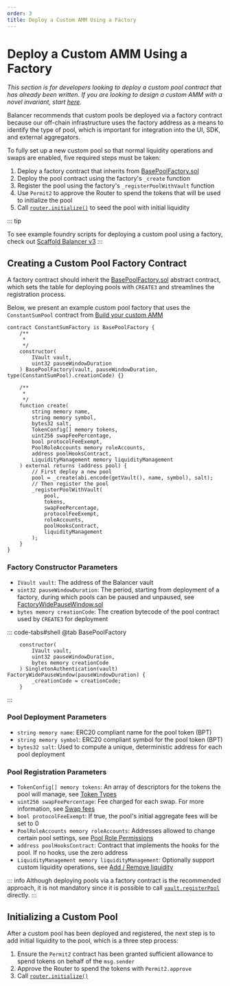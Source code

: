```yaml
---
order: 3
title: Deploy a Custom AMM Using a Factory
---
```


# Deploy a Custom AMM Using a Factory

_This section is for developers looking to deploy a custom pool contract that has already been written. If you are looking to design a custom AMM with a novel invariant, start [here](/build-a-custom-amm/build-an-amm/create-custom-amm-with-novel-invariant.html)._

Balancer recommends that custom pools be deployed via a factory contract because our off-chain infrastructure uses the factory address as a means to identify the type of pool, which is important for integration into the UI, SDK, and external aggregators.

To fully set up a new custom pool so that normal liquidity operations and swaps are enabled, five required steps must be taken:

1. Deploy a factory contract that inherits from [BasePoolFactory.sol](https://github.com/balancer/balancer-v3-monorepo/blob/main/pkg/vault/contracts/factories/BasePoolFactory.sol)
2. Deploy the pool contract using the factory's `_create` function
3. Register the pool using the factory's `_registerPoolWithVault` function
4. Use `Permit2` to approve the Router to spend the tokens that will be used to initialize the pool
5. Call [`router.initialize()`](https://github.com/balancer/balancer-v3-monorepo/blob/e9bd6b0b154f2bd083a5049267b7a417c5a2c984/pkg/interfaces/contracts/vault/IRouter.sol#L39-L56) to seed the pool with initial liquidity

::: tip

To see example foundry scripts for deploying a custom pool using a factory, check out [Scaffold Balancer v3](https://github.com/balancer/scaffold-balancer-v3)
:::

## Creating a Custom Pool Factory Contract

A factory contract should inherit the [BasePoolFactory.sol](https://github.com/balancer/balancer-v3-monorepo/blob/main/pkg/vault/contracts/factories/BasePoolFactory.sol) abstract contract, which sets the table for deploying pools with `CREATE3` and streamlines the registration process.

Below, we present an example custom pool factory that uses the `ConstantSumPool` contract from [Build your custom AMM](/build-a-custom-amm/build-an-amm/create-custom-amm-with-novel-invariant.html#build-your-custom-amm)

```solidity
contract ConstantSumFactory is BasePoolFactory {
    /**
     *
     */
    constructor(
        IVault vault,
        uint32 pauseWindowDuration
    ) BasePoolFactory(vault, pauseWindowDuration, type(ConstantSumPool).creationCode) {}

    /**
     *
     */
    function create(
        string memory name,
        string memory symbol,
        bytes32 salt,
        TokenConfig[] memory tokens,
        uint256 swapFeePercentage,
        bool protocolFeeExempt,
        PoolRoleAccounts memory roleAccounts,
        address poolHooksContract,
        LiquidityManagement memory liquidityManagement
    ) external returns (address pool) {
        // First deploy a new pool
        pool = _create(abi.encode(getVault(), name, symbol), salt);
        // Then register the pool
        _registerPoolWithVault(
            pool,
            tokens,
            swapFeePercentage,
            protocolFeeExempt,
            roleAccounts,
            poolHooksContract,
            liquidityManagement
        );
    }
}
```

### Factory Constructor Parameters

- `IVault vault`: The address of the Balancer vault
- `uint32 pauseWindowDuration`: The period, starting from deployment of a factory, during which pools can be paused and unpaused, see [FactoryWidePauseWindow.sol](https://github.com/balancer/balancer-v3-monorepo/blob/main/pkg/solidity-utils/contracts/helpers/FactoryWidePauseWindow.sol)
- `bytes memory creationCode`: The creation bytecode of the pool contract used by `CREATE3` for deployment

::: code-tabs#shell
@tab BasePoolFactory

```solidity
    constructor(
        IVault vault,
        uint32 pauseWindowDuration,
        bytes memory creationCode
    ) SingletonAuthentication(vault) FactoryWidePauseWindow(pauseWindowDuration) {
        _creationCode = creationCode;
    }
```

:::

### Pool Deployment Parameters

- `string memory name`: ERC20 compliant name for the pool token (BPT)
- `string memory symbol`: ERC20 compliant symbol for the pool token (BPT)
- `bytes32 salt`: Used to compute a unique, deterministic address for each pool deployment

### Pool Registration Parameters

- `TokenConfig[] memory tokens`: An array of descriptors for the tokens the pool will manage, see [Token Types](https://docs-v3.balancer.fi/concepts/vault/token-types.html)
- `uint256 swapFeePercentage`: Fee charged for each swap. For more information, see [Swap fees](https://docs-v3.balancer.fi/concepts/vault/swap-fee.html)
- `bool protocolFeeExempt`: If true, the pool's initial aggregate fees will be set to 0
- `PoolRoleAccounts memory roleAccounts`: Addresses allowed to change certain pool settings, see [Pool Role Permissions](https://docs-v3.balancer.fi/concepts/core-concepts/pool-role-accounts.html)
- `address poolHooksContract`: Contract that implements the hooks for the pool. If no hooks, use the zero address
- `LiquidityManagement memory liquidityManagement`: Optionally support custom liquidity operations, see [Add / Remove liquidity](https://docs-v3.balancer.fi/build-a-custom-amm/build-an-amm/create-custom-amm-with-novel-invariant.html#add-remove-liquidity)

::: info
Although deploying pools via a factory contract is the recommended approach, it is not mandatory since it is possible to call [`vault.registerPool`](https://docs-v3.balancer.fi/developer-reference/contracts/vault-api.html#registerpool) directly.
:::

## Initializing a Custom Pool

After a custom pool has been deployed and registered, the next step is to add initial liquidity to the pool, which is a three step process:

1. Ensure the `Permit2` contract has been granted sufficient allowance to spend tokens on behalf of the `msg.sender`
2. Approve the Router to spend the tokens with `Permit2.approve`
3. Call [`router.initialize()`](https://github.com/balancer/balancer-v3-monorepo/blob/e9bd6b0b154f2bd083a5049267b7a417c5a2c984/pkg/interfaces/contracts/vault/IRouter.sol#L39-L56)
